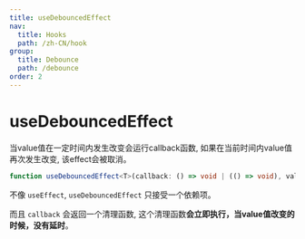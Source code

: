 ```yaml
---
title: useDebouncedEffect
nav:
  title: Hooks
  path: /zh-CN/hook
group:
  title: Debounce
  path: /debounce
order: 2
---
```


# useDebouncedEffect

当value值在一定时间内发生改变会运行callback函数, 如果在当前时间内value值再次发生改变, 该effect会被取消。

```typescript
function useDebouncedEffect<T>(callback: () => void | (() => void), value: T, wait: number): void
```

不像 `useEffect`, `useDebouncedEffect` 只接受一个依赖项。

而且 `callback` 会返回一个清理函数, 这个清理函数**会立即执行，当value值改变的时候，没有延时**。

<code src="./demo/useDebouncedEffect.tsx">